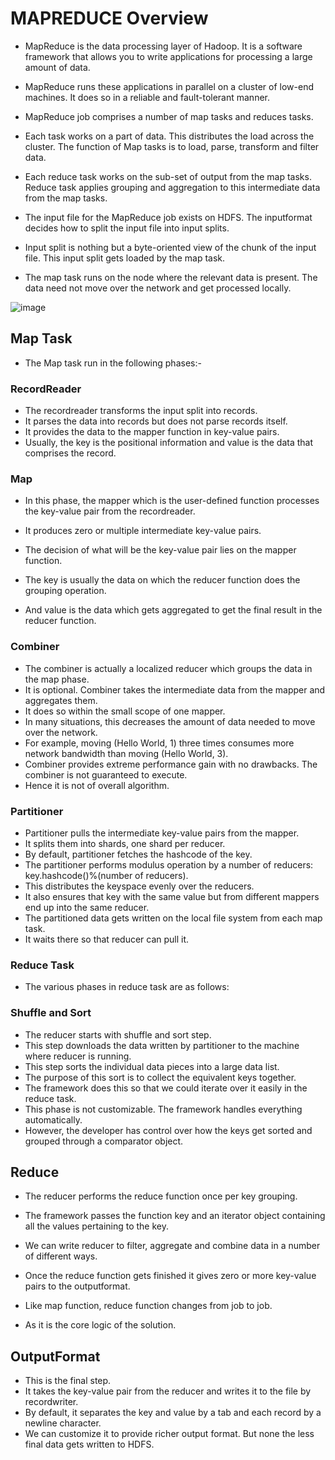 # MAPREDUCE Overview
* MapReduce is the data processing layer of Hadoop. It is a software framework that allows you to write applications for processing a large amount of data. 
* MapReduce runs these applications in parallel on a cluster of low-end machines. It does so in a reliable and fault-tolerant manner.

* MapReduce job comprises a number of map tasks and reduces tasks. 
* Each task works on a part of data. This distributes the load across the cluster. The function of Map tasks is to load, parse, transform and filter data. 
* Each reduce task works on the sub-set of output from the map tasks. Reduce task applies grouping and aggregation to this intermediate data from the map tasks.

* The input file for the MapReduce job exists on HDFS. The inputformat decides how to split the input file into input splits. 
* Input split is nothing but a byte-oriented view of the chunk of the input file. This input split gets loaded by the map task. 
* The map task runs on the node where the relevant data is present. The data need not move over the network and get processed locally.

![image](https://user-images.githubusercontent.com/63589909/86326484-6758a880-bc5f-11ea-936b-a7b1d79a1cbe.png)

## Map Task
* The Map task run in the following phases:-

### RecordReader
* The recordreader transforms the input split into records.
* It parses the data into records but does not parse records itself. 
* It provides the data to the mapper function in key-value pairs. 
* Usually, the key is the positional information and value is the data that comprises the record.

### Map
* In this phase, the mapper which is the user-defined function processes the key-value pair from the recordreader. 
* It produces zero or multiple intermediate key-value pairs.

* The decision of what will be the key-value pair lies on the mapper function. 
* The key is usually the data on which the reducer function does the grouping operation. 
* And value is the data which gets aggregated to get the final result in the reducer function.

### Combiner
* The combiner is actually a localized reducer which groups the data in the map phase. 
* It is optional. Combiner takes the intermediate data from the mapper and aggregates them. 
* It does so within the small scope of one mapper. 
* In many situations, this decreases the amount of data needed to move over the network. 
* For example, moving (Hello World, 1) three times consumes more network bandwidth than moving (Hello World, 3). 
* Combiner provides extreme performance gain with no drawbacks. The combiner is not guaranteed to execute. 
* Hence it is not of overall algorithm.

### Partitioner
* Partitioner pulls the intermediate key-value pairs from the mapper. 
* It splits them into shards, one shard per reducer. 
* By default, partitioner fetches the hashcode of the key. 
* The partitioner performs modulus operation by a number of reducers: key.hashcode()%(number of reducers). 
* This distributes the keyspace evenly over the reducers. 
* It also ensures that key with the same value but from different mappers end up into the same reducer. 
* The partitioned data gets written on the local file system from each map task. 
* It waits there so that reducer can pull it.

### Reduce Task
* The various phases in reduce task are as follows:

### Shuffle and Sort
* The reducer starts with shuffle and sort step. 
* This step downloads the data written by partitioner to the machine where reducer is running. 
* This step sorts the individual data pieces into a large data list. 
* The purpose of this sort is to collect the equivalent keys together. 
* The framework does this so that we could iterate over it easily in the reduce task. 
* This phase is not customizable. The framework handles everything automatically. 
* However, the developer has control over how the keys get sorted and grouped through a comparator object.


## Reduce
* The reducer performs the reduce function once per key grouping. 
* The framework passes the function key and an iterator object containing all the values pertaining to the key.

* We can write reducer to filter, aggregate and combine data in a number of different ways.
* Once the reduce function gets finished it gives zero or more key-value pairs to the outputformat. 
* Like map function, reduce function changes from job to job. 
* As it is the core logic of the solution.

## OutputFormat
* This is the final step. 
* It takes the key-value pair from the reducer and writes it to the file by recordwriter. 
* By default, it separates the key and value by a tab and each record by a newline character. 
* We can customize it to provide richer output format. But none the less final data gets written to HDFS.
